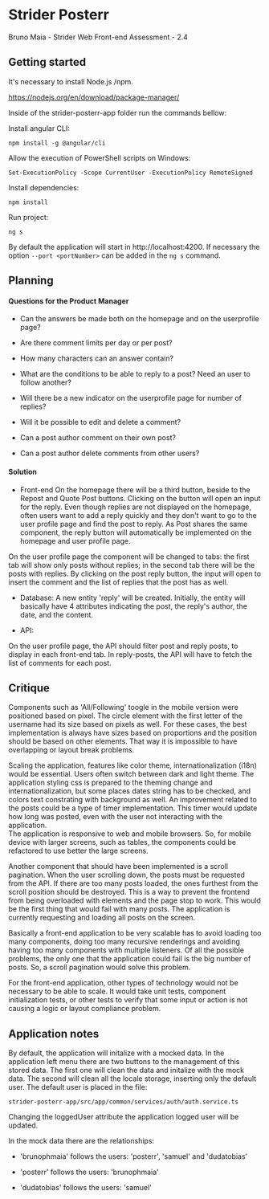 
# Strider Posterr

Bruno Maia - Strider Web Front-end Assessment - 2.4

## Getting started

It's necessary to install Node.js /npm.

https://nodejs.org/en/download/package-manager/

Inside of the strider-posterr-app folder run the commands bellow:

Install angular CLI:

```npm install -g @angular/cli```

Allow the execution of PowerShell scripts on Windows:

```Set-ExecutionPolicy -Scope CurrentUser -ExecutionPolicy RemoteSigned```

Install dependencies:

```npm install```

Run project:

```ng s```

By default the application will start in http://localhost:4200. If necessary the option ```--port <portNumber>``` can be added in the ```ng s``` command.

## Planning

#### Questions  for the Product Manager

- Can the answers be made both on the homepage and on the userprofile page?

- Are there comment limits per day or per post?

- How many characters can an answer contain?

- What are the conditions to be able to reply to a post? Need an user to follow another?

- Will there be a new indicator on the userprofile page for number of replies?

- Will it be possible to edit and delete a comment?

- Can a post author comment on their own post?

- Can a post author delete comments from other users?

#### Solution

- Front-end
On the homepage there will be a third button, beside to the Repost and Quote Post buttons. Clicking on the button will open an input for the reply. Even though replies are not displayed on the homepage, often users want to add a reply quickly and they don't want to go to the user profile page and find the post to reply. As Post shares the same component, the reply button will automatically be implemented on the homepage and user profile page.

On the user profile page the component will be changed to tabs: the first tab will show only posts without replies; in the second tab there will be the posts with replies. By clicking on the post reply button, the input will open to insert the comment and the list of replies that the post has as well.

- Database:
A new entity 'reply' will be created. Initially, the entity will basically have 4 attributes indicating the post, the reply's author, the date, and the content.

- API:

On the user profile page, the API should filter post and reply posts, to display in each front-end tab. In reply-posts, the API will have to fetch the list of comments for each post.

## Critique

Components such as 'All/Following' toogle in the mobile version were positioned based on pixel. The circle element with the first letter of the username had its size based on pixels as well. For these cases, the best implementation is always have sizes based on proportions and the position should be based on other elements. That way it is impossible to have overlapping or layout break problems.

Scaling the application, features like color theme, internationalization (i18n) would be essential. Users often switch between dark and light theme. The application styling css is prepared to the theming change and internationalization, but some places dates string has to be checked, and colors text constrating with background as well.
An improvement related to the posts could be a type of timer implementation. This timer would update how long was posted, even with the user not interacting with the application.  
The application is responsive to web and mobile browsers. So, for mobile device with larger screens, such as tables, the components could be refactored to use better the large screens.

Another component that should have been implemented is a scroll pagination. When the user scrolling down, the posts must be requested from the API. If there are too many posts loaded, the ones furthest from the scroll position should be destroyed. This is a way to prevent the frontend from being overloaded with elements and the page stop to work. This would be the first thing that would fail with many posts. The application is currently requesting and loading all posts on the screen.

Basically a front-end application to be very scalable has to avoid loading too many components, doing too many recursive renderings and avoiding having too many components with multiple listeners. Of all the possible problems, the only one that the application could fail is the big number of posts. So, a scroll pagination would solve this problem.

For the front-end application, other types of technology would not be necessary to be able to scale. It would take unit tests, component initialization tests, or other tests to verify that some input or action is not causing a logic or layout compliance problem.

## Application notes

By default, the application will initalize with a mocked data. In the application left menu there are two buttons to the management of this stored data.
The first one will clean the data and initalize with the mock data. The second will clean all the locale storage, inserting only the default user. The default user is placed in the file:

```strider-posterr-app/src/app/common/services/auth/auth.service.ts```

Changing the loggedUser attribute the application logged user will be updated.

In the mock data there are the relationships:

- 'brunophmaia' follows the users: 'posterr', 'samuel' and 'dudatobias'

- 'posterr' follows the users: 'brunophmaia'

- 'dudatobias' follows the users: 'samuel'